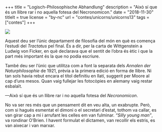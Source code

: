 +++
title = "Logisch-Philosophische Abhandlung"
description = "Això sí que és un llibre rar i no aquella fotesa del Necronomicon."
date = "2018-11-30"
titleIt = true
license = "by-nc"
url = "contes/unicorns/unicorns13"
tags = ["contes"]
+++

<img class="emoji" src="/contes/unicorns/twemoji/1f3eb.svg" />

Aquest deu ser l’únic departament de filosofia del món en què es comença l’estudi del *Tractatus* pel final. És a dir, per la carta de Wittgenstein a Ludwig von Ficker, en què declarava que el sentit de l’obra és ètic i que la part més important és la que no podia escriure.

També deu ser l’únic que utilitza com a font la separata dels *Annalen der Naturphilosophie* de 1921, prèvia a la primera edició en forma de llibre. Ni tan sols havia rebut encara el títol definitiu en llatí, suggerit per Moore al cap d’uns mesos. Quan vaig fullejar les fotocòpies en alemany vaig restar esbalaït.

—Això sí que és un llibre rar i no aquella fotesa del *Necronomicon*.

No va ser res més que un pensament dit en veu alta, un exabrupte. Però, com si hagués esmentat el dimoni o el secretari d’estat, tothom va callar, es van girar cap a mi i arrufant les celles em van fulminar. *“Silly young man”*, va rondinar O’Brien. I havent formulat el dictamen, van recollir els estris, es van aixecar i van marxar.


